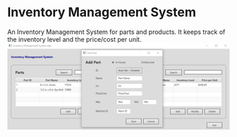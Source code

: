 # Inventory Management System
An Inventory Management System for parts and products. It keeps track of the inventory level and the price/cost per unit.
![Screenshot](/images/addPart.png)
